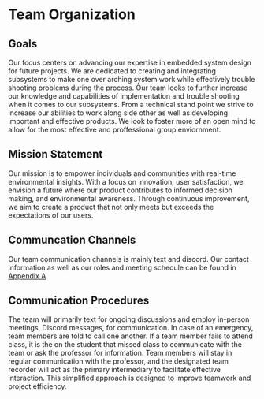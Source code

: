 # Team Organization

## Goals

Our focus centers on advancing our expertise in embedded system design for future projects. We are dedicated to creating and integrating subsystems to make one over arching system work while effectively trouble shooting problems during the process. Our team looks to further increase our knowledge and capabilities of implementation and trouble shooting when it comes to our subsystems. From a technical stand point we strive to increase our abilities to work along side other as well as developing important and effective products. We look to foster more of an open mind to allow for the most effective and proffessional group enviornment.

## Mission Statement

Our mission is to empower individuals and communities with real-time environmental insights. With a focus on innovation, user satisfaction, we envision a future where our product contributes to informed decision making, and environmental awareness. Through continuous improvement, we aim to create a product that not only meets but exceeds the expectations of our users. 

## Communcation Channels 

Our team communication channels is mainly text and discord. Our contact information as well as our roles and meeting schedule can be found in [Appendix A](/Appendix_A.md)

## Communication Procedures

The team will primarily text for ongoing discussions and employ in-person meetings, Discord messages, for communication. In case of an emergency, team members are told to call one another. If a team member fails to attend class, it is the on the student that missed class to communicate with the team or ask the professor for information. Team members will stay in regular communication with the professor, and the designated team recorder will act as the primary intermediary to facilitate effective interaction. This simplified approach is designed to improve teamwork and project efficiency.
